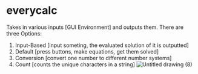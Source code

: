 # everycalc
Takes in various inputs [GUI Environment] and outputs them. There are three Options:
1) Input-Based [input someting, the evaluated solution of it is outputted]
2) Default [press buttons, make equations, get them solved]
3) Conversion [convert one number to different number systems]
4) Count [counts the unique characters in a string]
![Untitled drawing (8)](https://user-images.githubusercontent.com/122167559/228623627-9b8c4253-9817-4e57-bd30-74e025ada86c.png)
